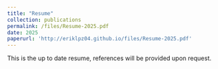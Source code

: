 ```yaml
---
title: "Resume"
collection: publications
permalink: /files/Resume-2025.pdf
date: 2025
paperurl: 'http://eriklpz04.github.io/files/Resume-2025.pdf'
---
```


This is the up to date resume, references will be provided upon request.
